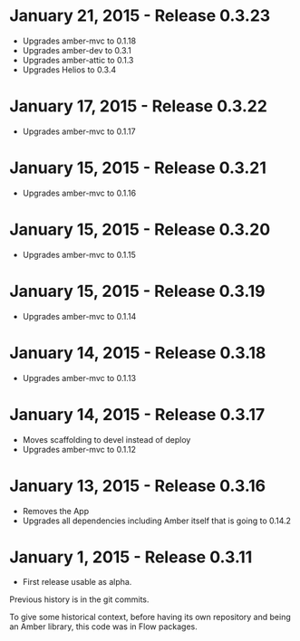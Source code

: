 January 21, 2015 - Release 0.3.23
===================================

* Upgrades amber-mvc to 0.1.18
* Upgrades amber-dev to 0.3.1
* Upgrades amber-attic to 0.1.3
* Upgrades Helios to 0.3.4

January 17, 2015 - Release 0.3.22
===================================

* Upgrades amber-mvc to 0.1.17

January 15, 2015 - Release 0.3.21
===================================

* Upgrades amber-mvc to 0.1.16

January 15, 2015 - Release 0.3.20
===================================

* Upgrades amber-mvc to 0.1.15


January 15, 2015 - Release 0.3.19
===================================

* Upgrades amber-mvc to 0.1.14


January 14, 2015 - Release 0.3.18
===================================

* Upgrades amber-mvc to 0.1.13

January 14, 2015 - Release 0.3.17
===================================

* Moves scaffolding to devel instead of deploy
* Upgrades amber-mvc to 0.1.12

January 13, 2015 - Release 0.3.16
===================================

* Removes the App
* Upgrades all dependencies including Amber itself that is going to 0.14.2

January 1, 2015 - Release 0.3.11
===================================

* First release usable as alpha.

Previous history is in the git commits.

To give some historical context, before having its own repository and being an Amber library, this code was in Flow packages.